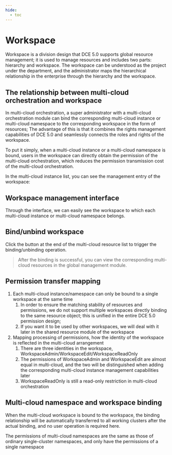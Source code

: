 ```yaml
---
hide:
  - toc
---
```


# Workspace

Workspace is a division design that DCE 5.0 supports global resource management; it is used to manage resources and includes two parts: hierarchy and workspace.
The workspace can be understood as the project under the department, and the administrator maps the hierarchical relationship in the enterprise through the hierarchy and the workspace.

## The relationship between multi-cloud orchestration and workspace

In multi-cloud orchestration, a super administrator with a multi-cloud orchestration module can bind the corresponding multi-cloud instance or multi-cloud namespace to the corresponding workspace in the form of resources;
The advantage of this is that it combines the rights management capabilities of DCE 5.0 and seamlessly connects the roles and rights of the workspace.

To put it simply, when a multi-cloud instance or a multi-cloud namespace is bound, users in the workspace can directly obtain the permission of the multi-cloud orchestration, which reduces the permission transmission cost of the multi-cloud orchestration.

In the multi-cloud instance list, you can see the management entry of the workspace:

<!--screenshot-->

## Workspace management interface

Through the interface, we can easily see the workspace to which each multi-cloud instance or multi-cloud namespace belongs.

<!--screenshot-->

## Bind/unbind workspace

Click the button at the end of the multi-cloud resource list to trigger the binding/unbinding operation.

<!--screenshot-->

> After the binding is successful, you can view the corresponding multi-cloud resources in the global management module.

## Permission transfer mapping

1. Each multi-cloud instance/namespace can only be bound to a single workspace at the same time
    1. In order to ensure the matching stability of resources and permissions, we do not support multiple workspaces directly binding to the same resource object; this is unified in the entire DCE 5.0 permission design;
    2. If you want it to be used by other workspaces, we will deal with it later in the shared resource module of the workspace
2. Mapping processing of permissions, how the identity of the workspace is reflected in the multi-cloud arrangement
    1. There are three identities in the workspace, WorkspaceAdmin/WorkspaceEdit/WorkspaceReadOnly
    2. The permissions of WorkspaceAdmin and WorkspaceEdit are almost equal in multi-cloud, and the two will be distinguished when adding the corresponding multi-cloud instance management capabilities later
    3. WorkspaceReadOnly is still a read-only restriction in multi-cloud orchestration

## Multi-cloud namespace and workspace binding

When the multi-cloud workspace is bound to the workspace, the binding relationship will be automatically transferred to all working clusters after the actual binding, and no user operation is required here.

The permissions of multi-cloud namespaces are the same as those of ordinary single-cluster namespaces, and only have the permissions of a single namespace